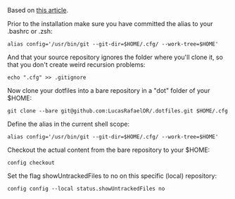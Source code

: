 Based on [this article](https://www.atlassian.com/git/tutorials/dotfiles).

Prior to the installation make sure you have committed the alias to your .bashrc or .zsh:
```
alias config='/usr/bin/git --git-dir=$HOME/.cfg/ --work-tree=$HOME'
```
And that your source repository ignores the folder where you'll clone it, so that you don't create weird recursion problems:
```
echo ".cfg" >> .gitignore
```
Now clone your dotfiles into a bare repository in a "dot" folder of your $HOME:
```
git clone --bare git@github.com:LucasRafaelOR/.dotfiles.git $HOME/.cfg
```
Define the alias in the current shell scope:
```
alias config='/usr/bin/git --git-dir=$HOME/.cfg/ --work-tree=$HOME'
```
Checkout the actual content from the bare repository to your $HOME:
```
config checkout
```
Set the flag showUntrackedFiles to no on this specific (local) repository:
```
config config --local status.showUntrackedFiles no
```
